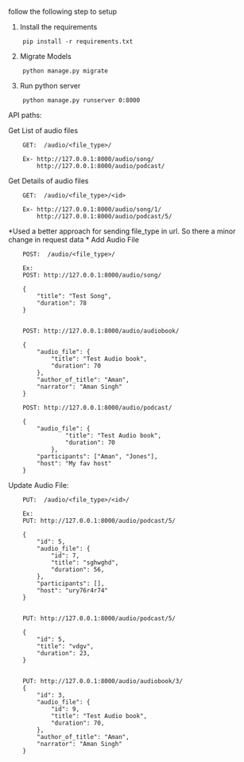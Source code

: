 follow the following step to setup

1. Install the requirements

```
    pip install -r requirements.txt
```


2. Migrate Models
```
    python manage.py migrate
```

3. Run python server
```
    python manage.py runserver 0:8000
```


API paths:

Get List of audio files

```
    GET:  /audio/<file_type>/

    Ex- http://127.0.0.1:8000/audio/song/
        http://127.0.0.1:8000/audio/podcast/
```


Get Details of audio files

```
    GET:  /audio/<file_type>/<id>

    Ex- http://127.0.0.1:8000/audio/song/1/
        http://127.0.0.1:8000/audio/podcast/5/
```


*Used a better approach for sending file_type in url. So there a minor change in request data *
Add Audio File
```
    POST:  /audio/<file_type>/

    Ex: 
    POST: http://127.0.0.1:8000/audio/song/

    {
        "title": "Test Song",
        "duration": 78
    }

    
    POST: http://127.0.0.1:8000/audio/audiobook/

    {
        "audio_file": {
            "title": "Test Audio book",
            "duration": 70
        },
        "author_of_title": "Aman",
        "narrator": "Aman Singh"
    }

    POST: http://127.0.0.1:8000/audio/podcast/

    {
        "audio_file": {
                "title": "Test Audio book",
                "duration": 70
            },
        "participants": ["Aman", "Jones"],
        "host": "My fav host"
    }
```

Update Audio File:

```
    PUT:  /audio/<file_type>/<id>/

    Ex:
    PUT: http://127.0.0.1:8000/audio/podcast/5/

    {
        "id": 5,
        "audio_file": {
            "id": 7,
            "title": "sghwghd",
            "duration": 56,
        },
        "participants": [],
        "host": "ury76r4r74"
    }


    PUT: http://127.0.0.1:8000/audio/podcast/5/

    {
        "id": 5,
        "title": "vdgv",
        "duration": 23,
    }


    PUT: http://127.0.0.1:8000/audio/audiobook/3/
    {
        "id": 3,
        "audio_file": {
            "id": 9,
            "title": "Test Audio book",
            "duration": 70,
        },
        "author_of_title": "Aman",
        "narrator": "Aman Singh"
    }


```
